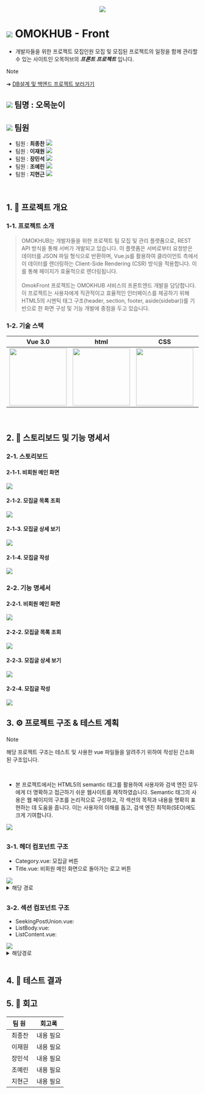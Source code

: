 <p align= "center">
<img src="https://github.com/beyond-sw-camp/be04-3rd-OmokNoonE-OmokFront/blob/main/img/%E1%84%8B%E1%85%A9%E1%84%86%E1%85%A9%E1%86%A8%E1%84%92%E1%85%A5%E1%84%87%E1%85%B3%E1%84%85%E1%85%A9%E1%84%80%E1%85%A9.png"/>
</p>

# <img src="https://github.com/beyond-sw-camp/be04-3rd-OmokNoonE-OmokFront/blob/main/img/%E1%84%8B%E1%85%A9%E1%84%86%E1%85%A9%E1%86%A8%E1%84%82%E1%85%A1%E1%86%AF%E1%84%80%E1%85%A2%E1%84%8B%E1%85%A1%E1%84%8B%E1%85%B5%E1%84%8F%E1%85%A9%E1%86%AB.png"/> OMOKHUB - Front

- 개발자들을 위한 프로젝트 모집인원 모집 및 모집된 프로젝트의 일정을 함께 관리할 수 있는 사이트인 오목허브의 ***프론트 프로젝트*** 입니다.

> [!NOTE]
  ➔ <a href="https://github.com/beyond-sw-camp/be04-2nd-OmokNoonE-Omokhub">DB설계 및 백엔드 프로젝트 보러가기</a>

##  <img src="https://github.com/beyond-sw-camp/be04-3rd-OmokNoonE-OmokFront/blob/main/img/%E1%84%8B%E1%85%A9%E1%84%86%E1%85%A9%E1%86%A8%E1%84%80%E1%85%B5%E1%84%87%E1%85%A9%E1%86%AB%E1%84%8C%E1%85%A1%E1%86%A8%E1%84%8B%E1%85%B3%E1%86%AB.png"/> 팀명 : 오목눈이

##  <img src="https://github.com/beyond-sw-camp/be04-3rd-OmokNoonE-OmokFront/blob/main/img/%E1%84%8B%E1%85%A9%E1%84%86%E1%85%A9%E1%86%A8%E1%84%82%E1%85%A9%E1%84%85%E1%85%A2%E1%84%8C%E1%85%A1%E1%86%A8%E1%84%8B%E1%85%B3%E1%86%AB.png"/> 팀원

- 팀원 : **최종찬**
[<img src="https://img.shields.io/badge/Github-Link-181717?logo=Github">](https://github.com/CJC0512)
- 팀원 : **이재원**
[<img src="https://img.shields.io/badge/Github-Link-181717?logo=Github">](https://github.com/jlee38266)
- 팀원 : **장민석**
[<img src="https://img.shields.io/badge/Github-Link-181717?logo=Github">](https://github.com/ms1011)
- 팀원 : **조예린**
[<img src="https://img.shields.io/badge/Github-Link-181717?logo=Github">](https://github.com/orlzlL)
- 팀원 : **지현근**
[<img src="https://img.shields.io/badge/Github-Link-181717?logo=Github">](https://github.com/jihyeongeun)



<br>



##  <p id="1">1. 📑 프로젝트 개요</p>

### <p id="1-1">1-1. 프로젝트 소개</p>
> OMOKHUB는 개발자들을 위한 프로젝트 팀 모집 및 관리 플랫폼으로, REST API 방식을 통해 서버가 개발되고 있습니다. 이 플랫폼은 서버로부터 요청받은 데이터를 JSON 파일 형식으로 반환하며, Vue.js를 활용하여 클라이언트 측에서 이 데이터를 렌더링하는 Client-Side Rendering (CSR) 방식을 적용합니다. 이를 통해 페이지가 효율적으로 렌더링됩니다. <br> <br> OmokFront 프로젝트는 OMOKHUB 서비스의 프론트엔드 개발을 담당합니다. 이 프로젝트는 사용자에게 직관적이고 효율적인 인터페이스를 제공하기 위해 HTML5의 시멘틱 태그 구조(header, section, footer, aside(sidebar))를 기반으로 한 화면 구성 및 기능 개발에 중점을 두고 있습니다.




### <p id="1-2">1-2. 기술 스택</p>

|Vue 3.0|html|CSS|JavaScript|
|---|---|---|---|
|<img src="https://github.com/beyond-sw-camp/be04-3rd-OmokNoonE-OmokFront/blob/main/img/Vue.png" height="150" />|<img src="https://github.com/beyond-sw-camp/be04-3rd-OmokNoonE-OmokFront/blob/main/img/html.png" height="150" />|<img src="https://github.com/beyond-sw-camp/be04-3rd-OmokNoonE-OmokFront/blob/main/img/css.png" height="150" />|<img src="https://github.com/beyond-sw-camp/be04-3rd-OmokNoonE-OmokFront/blob/main/img/js.png" height="150" />|

<br>

##  <p id="2">2. 💬 스토리보드 및 기능 명세서</p>

### <p id="2-1">2-1. 스토리보드</p>
#### 2-1-1. 비회원 메인 화면
<img src="https://github.com/beyond-sw-camp/be04-3rd-OmokNoonE-OmokFront/blob/main/img/%E1%84%89%E1%85%B3%E1%84%90%E1%85%A9%E1%84%85%E1%85%B5%E1%84%87%E1%85%A9%E1%84%83%E1%85%B3_%E1%84%87%E1%85%B5%E1%84%92%E1%85%AC%E1%84%8B%E1%85%AF%E1%86%AB%E1%84%86%E1%85%A6%E1%84%8B%E1%85%B5%E1%86%AB.png"/>

#### 2-1-2. 모집글 목록 조회
<img src="https://github.com/beyond-sw-camp/be04-3rd-OmokNoonE-OmokFront/blob/main/img/%E1%84%89%E1%85%B3%E1%84%90%E1%85%A9%E1%84%85%E1%85%B5%E1%84%87%E1%85%A9%E1%84%83%E1%85%B3_%E1%84%86%E1%85%A9%E1%84%8C%E1%85%B5%E1%86%B8%E1%84%80%E1%85%B3%E1%86%AF%E1%84%86%E1%85%A9%E1%86%A8%E1%84%85%E1%85%A9%E1%86%A8_%E1%84%89%E1%85%AE%E1%84%8C%E1%85%A5%E1%86%BC.png"/>

#### 2-1-3. 모집글 상세 보기
<img src="https://github.com/beyond-sw-camp/be04-3rd-OmokNoonE-OmokFront/blob/main/img/%E1%84%89%E1%85%B3%E1%84%90%E1%85%A9%E1%84%85%E1%85%B5%E1%84%87%E1%85%A9%E1%84%83%E1%85%B3_%E1%84%86%E1%85%A9%E1%84%8C%E1%85%B5%E1%86%B8%E1%84%80%E1%85%B3%E1%86%AF%E1%84%89%E1%85%A1%E1%86%BC%E1%84%89%E1%85%A6.png"/>

#### 2-1-4. 모집글 작성
<img src="https://github.com/beyond-sw-camp/be04-3rd-OmokNoonE-OmokFront/blob/main/img/%E1%84%89%E1%85%B3%E1%84%90%E1%85%A9%E1%84%85%E1%85%B5%E1%84%87%E1%85%A9%E1%84%83%E1%85%B3_%E1%84%86%E1%85%A9%E1%84%8C%E1%85%B5%E1%86%B8%E1%84%80%E1%85%B3%E1%86%AF%E1%84%8C%E1%85%A1%E1%86%A8%E1%84%89%E1%85%A5%E1%86%BC_%E1%84%89%E1%85%AE%E1%84%8C%E1%85%A5%E1%86%BC.png"/>

### <p id="2-2">2-2. 기능 명세서</p>
#### 2-2-1. 비회원 메인 화면
<img src="https://github.com/beyond-sw-camp/be04-3rd-OmokNoonE-OmokFront/blob/main/img/%E1%84%80%E1%85%B5%E1%84%82%E1%85%B3%E1%86%BC%E1%84%86%E1%85%A7%E1%86%BC%E1%84%89%E1%85%A6%E1%84%89%E1%85%A5_%E1%84%87%E1%85%B5%E1%84%92%E1%85%AC%E1%84%8B%E1%85%AF%E1%86%AB%E1%84%86%E1%85%A6%E1%84%8B%E1%85%B5%E1%86%AB.png"/>

#### 2-2-2. 모집글 목록 조회
<img src="https://github.com/beyond-sw-camp/be04-3rd-OmokNoonE-OmokFront/blob/main/img/%E1%84%80%E1%85%B5%E1%84%82%E1%85%B3%E1%86%BC%E1%84%86%E1%85%A7%E1%86%BC%E1%84%89%E1%85%A6%E1%84%89%E1%85%A5_%E1%84%86%E1%85%A9%E1%84%8C%E1%85%B5%E1%86%B8%E1%84%80%E1%85%B3%E1%86%AF%E1%84%86%E1%85%A9%E1%86%A8%E1%84%85%E1%85%A9%E1%86%A8.png"/>

#### 2-2-3. 모집글 상세 보기
<img src="https://github.com/beyond-sw-camp/be04-3rd-OmokNoonE-OmokFront/blob/main/img/%E1%84%80%E1%85%B5%E1%84%82%E1%85%B3%E1%86%BC%E1%84%86%E1%85%A7%E1%86%BC%E1%84%89%E1%85%A6%E1%84%89%E1%85%A5_%E1%84%86%E1%85%A9%E1%84%8C%E1%85%B5%E1%86%B8%E1%84%80%E1%85%B3%E1%86%AF%E1%84%89%E1%85%A1%E1%86%BC%E1%84%89%E1%85%A6.png"/>

#### 2-2-4. 모집글 작성
<img src="https://github.com/beyond-sw-camp/be04-3rd-OmokNoonE-OmokFront/blob/main/img/%E1%84%80%E1%85%B5%E1%84%82%E1%85%B3%E1%86%BC%E1%84%86%E1%85%A7%E1%86%BC%E1%84%89%E1%85%A6%E1%84%89%E1%85%A5_%E1%84%86%E1%85%A9%E1%84%8C%E1%85%B5%E1%86%B8%E1%84%80%E1%85%B3%E1%86%AF%E1%84%8C%E1%85%A1%E1%86%A8%E1%84%89%E1%85%A5%E1%86%BC.png"/>
<br>

##  <p id="3">3. ⚙️ 프로젝트 구조 & 테스트 계획</p>

> [!NOTE]
해당 프로젝트 구조는 테스트 및 사용한 vue 파일들을 알려주기 위하여 작성된 간소화 된 구조입니다.

<br>

- 본 프로젝트에서는 HTML5의 semantic 태그를 활용하여 사용자와 검색 엔진 모두에게 더 명확하고 접근하기 쉬운 웹사이트를 제작하였습니다. Semantic 태그의 사용은 웹 페이지의 구조를 논리적으로 구성하고, 각 섹션의 목적과 내용을 명확히 표현하는 데 도움을 줍니다. 이는 사용자의 이해를 돕고, 검색 엔진 최적화(SEO)에도 크게 기여합니다.

<img src="https://github.com/beyond-sw-camp/be04-3rd-OmokNoonE-OmokFront/blob/main/img/%E1%84%91%E1%85%B3%E1%84%85%E1%85%A9%E1%84%8C%E1%85%A6%E1%86%A8%E1%84%90%E1%85%B3%E1%84%80%E1%85%AE%E1%84%8C%E1%85%A9.png"/>

## 

### <p id="3-1">3-1. 헤더 컴포넌트 구조</p>

- Category.vue: 모집글 버튼<br>
- Title.vue: 비회원 메인 화면으로 돌아가는 로고 버튼<br>

<img src="https://github.com/beyond-sw-camp/be04-3rd-OmokNoonE-OmokFront/blob/main/img/%E1%84%92%E1%85%A6%E1%84%83%E1%85%A5%E1%84%90%E1%85%A6%E1%84%89%E1%85%B3%E1%84%90%E1%85%B3%E1%84%89%E1%85%AE%E1%84%8C%E1%85%A5%E1%86%BC%E1%84%87%E1%85%A9%E1%86%AB.png"/>

<details>
<summary>해당 경로</summary>
.../src/components/Header/NavigationBar/Category.vue<br>
.../src/components/Header/NavigationBar/Title.vue
</details>

##

### <p id="3-2">3-2. 섹션 컴포넌트 구조</p>

- SeekingPostUnion.vue: 
- ListBody.vue:
- ListContent.vue:

<img src="https://github.com/beyond-sw-camp/be04-3rd-OmokNoonE-OmokFront/blob/main/img/%E1%84%89%E1%85%A6%E1%86%A8%E1%84%89%E1%85%A7%E1%86%AB%E1%84%90%E1%85%A6%E1%84%89%E1%85%B3%E1%84%90%E1%85%B3.png"/>

<details>
  <summary>해당경로</summary>
.../src/components/Section/SeekingPost/Detail/SeekingPostUnion.vue<br>
.../src/components/Section/SeekingPost/List/ListBody.vue<br>
.../src/components/Section/SeekingPost/List/ListContent.vue<br>
</details>

<br>

##  <p id="4">4. 🎯 테스트 결과</p>




##  <p id="5">5. 🤔 회고</p>

|&nbsp;&nbsp;팀&nbsp;원&nbsp;&nbsp;&nbsp;|회고록|
|:---:|---|
|최종찬| 내용 필요 |
|이재원| 내용 필요 |
|장민석| 내용 필요 |
|조예린| 내용 필요 |
|지현근| 내용 필요 |




